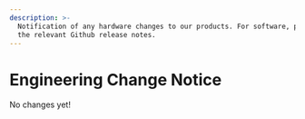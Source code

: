 ```yaml
---
description: >-
  Notification of any hardware changes to our products. For software, please see
  the relevant Github release notes.
---
```


# Engineering Change Notice



No changes yet!
